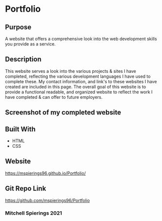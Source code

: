 # Portfolio

## Purpose
A website that offers a comprehensive look into the web development skills you provide as a service. 

## Description
This website serves a look into the various projects & sites I have completed, reflecting the various development languages I have used to complete these. My contact information, and link's to these websites I have created are included in this page. The overall goal of this website is to provide a functional readable, and organized website to reflect the work I have completed & can offer to future employers.

## Screenshot of my completed website



## Built With
* HTML
* CSS

## Website
https://mspierings96.github.io/Portfolio/

## Git Repo Link
https://github.com/mspierings96/Portfolio

### Mitchell Spierings 2021